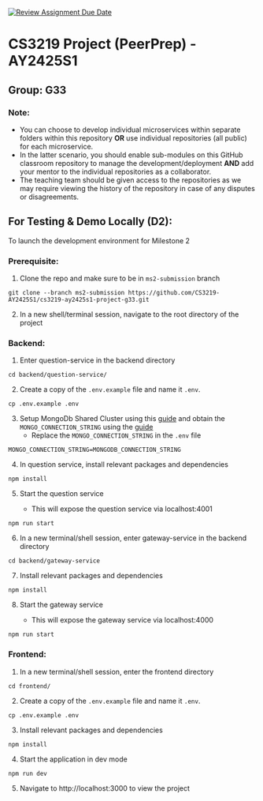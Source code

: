 [![Review Assignment Due Date](https://classroom.github.com/assets/deadline-readme-button-22041afd0340ce965d47ae6ef1cefeee28c7c493a6346c4f15d667ab976d596c.svg)](https://classroom.github.com/a/bzPrOe11)

# CS3219 Project (PeerPrep) - AY2425S1

## Group: G33

### Note:

- You can choose to develop individual microservices within separate folders within this repository **OR** use individual repositories (all public) for each microservice.
- In the latter scenario, you should enable sub-modules on this GitHub classroom repository to manage the development/deployment **AND** add your mentor to the individual repositories as a collaborator.
- The teaching team should be given access to the repositories as we may require viewing the history of the repository in case of any disputes or disagreements.

## For Testing & Demo Locally (D2):

To launch the development environment for Milestone 2

### Prerequisite:

1. Clone the repo and make sure to be in `ms2-submission` branch

```
git clone --branch ms2-submission https://github.com/CS3219-AY2425S1/cs3219-ay2425s1-project-g33.git
```

2. In a new shell/terminal session, navigate to the root directory of the project

### Backend:

1. Enter question-service in the backend directory

```
cd backend/question-service/
```

2. Create a copy of the `.env.example` file and name it `.env`.

```
cp .env.example .env
```

3. Setup MongoDb Shared Cluster using this [guide](https://github.com/CS3219-AY2425S1/PeerPrep-UserService/blob/main/user-service/MongoDBSetup.md) and obtain the `MONGO_CONNECTION_STRING` using the [guide](https://github.com/CS3219-AY2425S1/PeerPrep-UserService/blob/main/user-service/README.md)
   - Replace the `MONGO_CONNECTION_STRING` in the `.env` file

```
MONGO_CONNECTION_STRING=MONGODB_CONNECTION_STRING
```

4. In question service, install relevant packages and dependencies

```
npm install
```

5. Start the question service

   - This will expose the question service via localhost:4001

```
npm run start
```

6. In a new terminal/shell session, enter gateway-service in the backend directory

```
cd backend/gateway-service
```

7. Install relevant packages and dependencies

```
npm install
```

8. Start the gateway service

   - This will expose the gateway service via localhost:4000

```
npm run start
```

### Frontend:

1. In a new terminal/shell session, enter the frontend directory

```
cd frontend/
```

2. Create a copy of the `.env.example` file and name it `.env`.

```
cp .env.example .env
```

3. Install relevant packages and dependencies

```
npm install
```

4. Start the application in dev mode

```
npm run dev
```

5. Navigate to http://localhost:3000 to view the project
